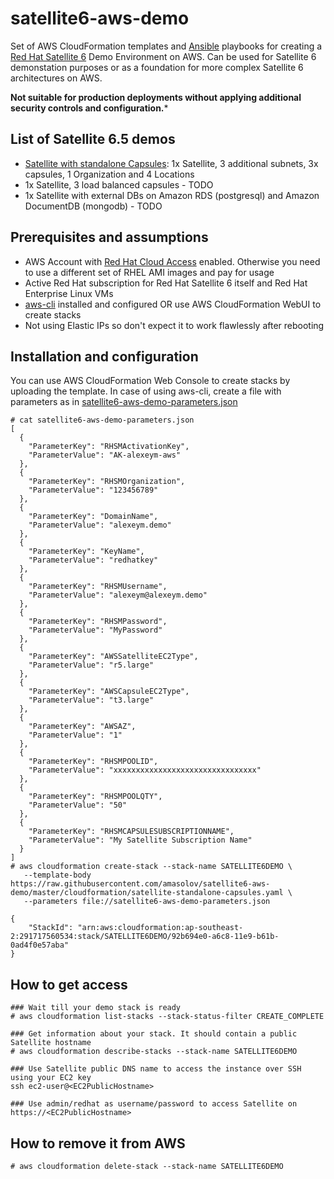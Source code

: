 # satellite6-aws-demo
Set of AWS CloudFormation templates and [Ansible](https://www.redhat.com/en/technologies/management/ansible) playbooks for creating a [Red Hat Satellite 6](https://www.redhat.com/en/technologies/management/satellite) Demo Environment on AWS. Can be used for Satellite 6 demonstation purposes or as a foundation for more complex Satellite 6 architectures on AWS. 

**Not suitable for production deployments without applying additional security controls and configuration.***

## List of Satellite 6.5 demos
 - [Satellite with standalone Capsules](https://github.com/amasolov/satellite6-aws-demo/blob/master/cloudformation/satellite-standalone-capsules.yaml): 1x Satellite, 3 additional subnets, 3x capsules, 1 Organization and 4 Locations
 - 1x Satellite, 3 load balanced capsules - TODO
 - 1x Satellite with external DBs on Amazon RDS (postgresql) and Amazon DocumentDB (mongodb) - TODO
## Prerequisites and assumptions
 - AWS Account with [Red Hat Cloud Access](https://access.redhat.com/public-cloud) enabled. Otherwise you need to use a different set of RHEL AMI images and pay for usage
 - Active Red Hat subscription for Red Hat Satellite 6 itself and Red Hat Enterprise Linux VMs
 - [aws-cli](https://github.com/aws/aws-cli) installed and configured OR use AWS CloudFormation WebUI to create stacks
 - Not using Elastic IPs so don't expect it to work flawlessly after rebooting
## Installation and configuration

You can use AWS CloudFormation Web Console to create stacks by uploading the template. In case of using aws-cli, create a file with parameters as in [satellite6-aws-demo-parameters.json](https://github.com/amasolov/satellite6-aws-demo/blob/master/cloudformation/satellite6-aws-demo-parameters.json)

```
# cat satellite6-aws-demo-parameters.json
[
  {
    "ParameterKey": "RHSMActivationKey",
    "ParameterValue": "AK-alexeym-aws"
  }, 
  {
    "ParameterKey": "RHSMOrganization",
    "ParameterValue": "123456789"
  }, 
  {
    "ParameterKey": "DomainName",
    "ParameterValue": "alexeym.demo"
  },
  {
    "ParameterKey": "KeyName",
    "ParameterValue": "redhatkey"
  },
  {
    "ParameterKey": "RHSMUsername",
    "ParameterValue": "alexeym@alexeym.demo"
  },
  {
    "ParameterKey": "RHSMPassword",
    "ParameterValue": "MyPassword"
  },
  {
    "ParameterKey": "AWSSatelliteEC2Type",
    "ParameterValue": "r5.large"
  },
  {
    "ParameterKey": "AWSCapsuleEC2Type",
    "ParameterValue": "t3.large"
  },
  {
    "ParameterKey": "AWSAZ",
    "ParameterValue": "1"
  },
  {
    "ParameterKey": "RHSMPOOLID",
    "ParameterValue": "xxxxxxxxxxxxxxxxxxxxxxxxxxxxxxxx"
  },
  {
    "ParameterKey": "RHSMPOOLQTY",
    "ParameterValue": "50"
  },
  {
    "ParameterKey": "RHSMCAPSULESUBSCRIPTIONNAME",
    "ParameterValue": "My Satellite Subscription Name"
  }
]
# aws cloudformation create-stack --stack-name SATELLITE6DEMO \
   --template-body https://raw.githubusercontent.com/amasolov/satellite6-aws-demo/master/cloudformation/satellite-standalone-capsules.yaml \
   --parameters file://satellite6-aws-demo-parameters.json

{
    "StackId": "arn:aws:cloudformation:ap-southeast-2:291717560534:stack/SATELLITE6DEMO/92b694e0-a6c8-11e9-b61b-0ad4f0e57aba"
}
```

## How to get access

```
### Wait till your demo stack is ready
# aws cloudformation list-stacks --stack-status-filter CREATE_COMPLETE

### Get information about your stack. It should contain a public Satellite hostname
# aws cloudformation describe-stacks --stack-name SATELLITE6DEMO

### Use Satellite public DNS name to access the instance over SSH using your EC2 key
ssh ec2-user@<EC2PublicHostname>

### Use admin/redhat as username/password to access Satellite on https://<EC2PublicHostname>
```

## How to remove it from AWS
```
# aws cloudformation delete-stack --stack-name SATELLITE6DEMO
```